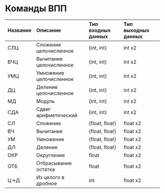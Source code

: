 # Команды ВПП

| Название     | Описание                 | Тип входных данных | Тип выходных данных |
| ------------ |:-------------------      | :----------------- | :------------------ |
| СЛЦ          | Сложение целочисленное   |  {int, int}        | int x2              |
| ВЧЦ          | Вычитание целочисленное  |  {int, int}        | int x2              |
| УМЦ          | Умножение целочисленное  |  {int, int}        | int x2              |
| ДЦ           | Деление целочисленное    |  {int, int}        | int x2              |
| МД           | Модуль                   |  {int, int}        | int x2              |
| СДА          | Сдвиг арифметический     |  {int, int}        | int x2              |
| СЛ           | Сложение                 |  {float, float}    | float x2            |
| ВЧ           | Вычитание                |  {float, float}    | float x2            |
| УМ           | Умножение                |  {float, float}    | float x2            |
| ДЛ           | Деление                  |  {float, float}    | float x2            |
| ОКР          | Округление               |  float             | float x2            |
| ОТБ          | Отбрасывание остатка     |  float             | float x2            |
| Ц->Д         | Из целого в дробное      |  int               | float x2            |

